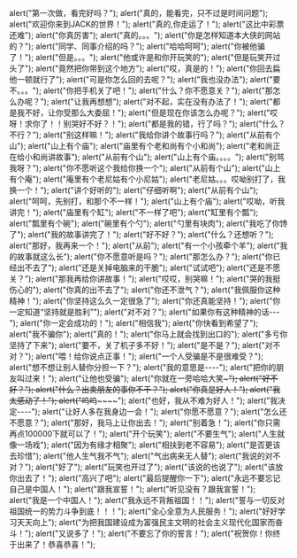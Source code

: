 alert("第一次做，看完好吗？");
alert("真的，能看完，只不过是时间问题");
alert("欢迎你来到JACK的世界！");
alert("真的,你走运了！");
alert("这比中彩票还难");
alert("你真厉害");
alert("真的。。。");
alert("你是怎样知道本大侠的网站的？");
alert("同学、同事介绍的吗？");
alert("哈哈呵呵");
alert("你被他骗了！");
alert("但是。。。");
alert("他或许是和你开玩笑的");
alert("但是玩笑开过头了");
alert("竟然把你带到这个地方");
alert("哎，真是的！");
alert("你回去扁他一顿就行了");
alert("可是你怎么回的去呢？");
alert("我也没办法");
alert("要不。。。");
alert("你把手机关了吧！");
alert("什么？你不愿意关？");
alert("那怎么办呢？");
alert("让我再想想");
alert("对不起，实在没有办法了！");
alert("都是我不好，让你受那么大委屈！");
alert("但是现在你该怎么办呢？");
alert("哎呀！求你了！！别哭好不好？！");
alert("都是我的错，行了吗？");
alert("什么？不行？");
alert("别这样嘛！");
alert("我给你讲个故事行吗？");
alert("从前有个山");
alert("山上有个庙");
alert("庙里有个老和尚有个小和尚");
alert("老和尚正在给小和尚讲故事");
alert("从前有个山");
alert("山上有个庙。。。。");
alert("别骂我呀？");
alert("你不愿听这个我给你换一个");
alert("从前有个山");
alert("山上有个庵");
alert("庵里有个老尼姑有个小尼姑");
alert("老尼姑。。。哎呦别打了，我换一个！");
alert("讲个好听的");
alert("仔细听啊");
alert("从前有个山");
alert("呵呵，先别打，和那个不一样！");
alert("山上有个庙");
alert("哎呦，听我讲完！");
alert("庙里有个缸");
alert("不一样了吧");
alert("缸里有个瓢");
alert("瓢里有个碗");
alert("碗里有个勺");
alert("勺里有块肉");
alert("我吃了你馋了");
alert("我的故事讲完了！");
alert("好不好？");
alert("什么？还想听？");
alert("那好，我再来一个！");
alert("从前");
alert("有一个小孩牵个羊");
alert("我的故事就这么长");
alert("你不愿意听是吗？");
alert("那怎么办？");
alert("你已经出不去了");
alert("还是关掉电脑来的干脆");
alert("试试吧");
alert("还是不愿关？");
alert("那我再给你讲故事！");
alert("哎哎，别哭嘛！");
alert("哭的我挺伤心的");
alert("你真的出不去了");
alert("你还不泄气？");
alert("我佩服你这种精神！");
alert("你坚持这么久一定很急了");
alert("你还真能坚持！");
alert("你一定知道“坚持就是胜利”");
alert("对不对？");
alert("如果你有这种精神的话---");
alert("你一定会成功的！");
alert("相信我");
alert("你快看到希望了");
alert("我不骗你");
alert("真的！");
alert("你马上就会找到出口的");
alert("多亏你坚持了下来");
alert("要不，关了机子多不好！");
alert("是不是？");
alert("对不对？");
alert("喂！给你说点正事！");
alert("一个人受骗是不是很难受？");
alert("想不想让别人替你分担一下？");
alert("我的意思是----");
alert("把你的朋友叫过来！");
alert("让他也受骗");
alert("你就在一旁哈哈大笑~~~");
alert("好不好？");
alert("什么？出卖朋友的事你不干？");
alert("你真是好人！");
alert("我太感动了！");
alert("呜呜~~~~~~");
alert("也好，我从不难为好人！");
alert("我决定----");
alert("让好人多在我身边一会！");
alert("你愿不愿意？");
alert("怎么还不愿意？");
alert("那好，我马上让你出去！");
alert("别着急！");
alert("你只需再点100000下就可以了！");
alert("开个玩笑");
alert("不要生气");
alert("人生就像一场戏");
alert("因为有缘才相聚");
alert("相扶到老不容易");
alert("是否更该去珍惜");
alert("他人生气我不气");
alert("气出病来无人替");
alert("我说的对不对？");
alert("好了");
alert("玩笑也开过了");
alert("该说的也说了");
alert("该放你出去了！");
alert("高兴了吧");
alert("最后提醒你一下");
alert("永远不要忘记自己是中国人！");
alert("跟我宣誓！");
alert("听见没有？跟我宣誓！");
alert("我是一个中国人！");
alert("我永远不背叛祖国！！");
alert("誓与一切反对祖国统一的势力斗争到底！！！");
alert("全心全意为人民服务！");
alert("好好学习天天向上");
alert("为把我国建设成为富强民主文明的社会主义现代化国家而奋斗！");
alert("又说多了！");
alert("不要忘了你的誓言！");
alert("祝贺你！你终于出来了！恭喜恭喜！");
